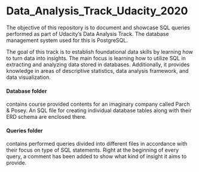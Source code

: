 # Data_Analysis_Track_Udacity_2020
The objective of this repository is to document and showcase SQL queries performed as part of Udacity’s Data Analysis Track. The database management system used for this is PostgreSQL. 

The goal of this track is to establish foundational data skills by learning how to turn data into insights. The main focus is learning how to utilize SQL in extracting and analyzing data stored in databases. Additionally, it provides knowledge in areas of descriptive statistics, data analysis framework, and data visualization.

#### Database folder
contains course provided contents for an imaginary company called Parch & Posey. An SQL file for creating individual database tables along with their ERD schema are enclosed there.

#### Queries folder
contains performed queries divided into different files in accordance with their focus on type of SQL statements. Right at the beginning of every query, a comment has been added to show what kind of insight it aims to provide.

